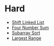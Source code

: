 # Hard

* [Shift Linked List](./ShiftLinkedList.java)
* [Four Number Sum](./FourNumberSum.java)
* [Subarray Sort](./SubarraySort.java)
* [Largest Range](./LargestRange.java)
